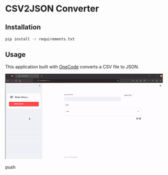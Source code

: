 # CSV2JSON Converter

## Installation
```bash
pip install -r requirements.txt
```

## Usage
This application built with [OneCode](https://github.com/deeplime-io/onecode) converts a CSV file to JSON.

![`CSV2JSON` example in action](https://github.com/deeplime-io/onecode/raw/main/docs/assets/csv2json.gif)

push